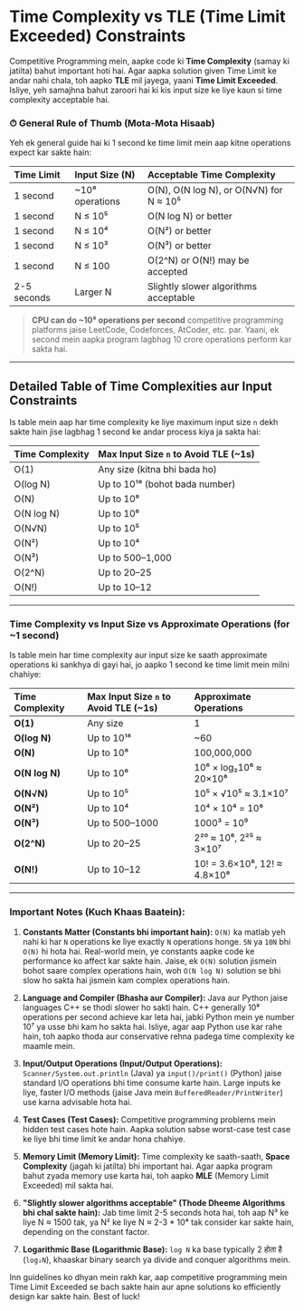 #  **Time Complexity vs TLE (Time Limit Exceeded) Constraints**

Competitive Programming mein, aapke code ki **Time Complexity** (samay ki jatilta) bahut important hoti hai. Agar aapka solution given Time Limit ke andar nahi chala, toh aapko **TLE** mil jayega, yaani **Time Limit Exceeded**. Isliye, yeh samajhna bahut zaroori hai ki kis input size ke liye kaun si time complexity acceptable hai.

### ⏱ **General Rule of Thumb (Mota-Mota Hisaab)**

Yeh ek general guide hai ki 1 second ke time limit mein aap kitne operations expect kar sakte hain:

| Time Limit | Input Size (N) | Acceptable Time Complexity |
| :--------- | :------------- | :------------------------- |
| 1 second | \~10⁸ operations | O(N), O(N log N), or O(N√N) for N ≈ 10⁵ |
| 1 second | N ≤ 10⁵ | O(N log N) or better |
| 1 second | N ≤ 10⁴ | O(N²) or better |
| 1 second | N ≤ 10³ | O(N³) or better |
| 1 second | N ≤ 100 | O(2^N) or O(N!) may be accepted |
| 2-5 seconds | Larger N | Slightly slower algorithms acceptable |

> **CPU can do \~10⁸ operations per second** competitive programming platforms jaise LeetCode, Codeforces, AtCoder, etc. par. Yaani, ek second mein aapka program lagbhag 10 crore operations perform kar sakta hai.

---

##  **Detailed Table of Time Complexities aur Input Constraints**

Is table mein aap har time complexity ke liye maximum input size `n` dekh sakte hain jise lagbhag 1 second ke andar process kiya ja sakta hai:

| Time Complexity | Max Input Size `n` to Avoid TLE (\~1s) |
| :-------------- | :------------------------------------- |
| O(1) | Any size (kitna bhi bada ho) |
| O(log N) | Up to 10¹⁸ (bohot bada number) |
| O(N) | Up to 10⁸ |
| O(N log N) | Up to 10⁶ |
| O(N√N) | Up to 10⁵ |
| O(N²) | Up to 10⁴ |
| O(N³) | Up to 500–1,000 |
| O(2^N) | Up to 20–25 |
| O(N!) | Up to 10–12 |

---

###  **Time Complexity vs Input Size vs Approximate Operations (for \~1 second)**

Is table mein har time complexity aur input size ke saath approximate operations ki sankhya di gayi hai, jo aapko 1 second ke time limit mein milni chahiye:

| Time Complexity | Max Input Size `n` to Avoid TLE (\~1s) | Approximate Operations |
| :-------------- | :------------------------------------- | :--------------------- |
| **O(1)** | Any size | 1 |
| **O(log N)** | Up to 10¹⁸ | \~60 |
| **O(N)** | Up to 10⁸ | 100,000,000 |
| **O(N log N)** | Up to 10⁶ | 10⁶ × log₂10⁶ ≈ 20×10⁶ |
| **O(N√N)** | Up to 10⁵ | 10⁵ × √10⁵ ≈ 3.1×10⁷ |
| **O(N²)** | Up to 10⁴ | 10⁴ × 10⁴ = 10⁸ |
| **O(N³)** | Up to 500–1000 | 1000³ = 10⁹ |
| **O(2^N)** | Up to 20–25 | 2²⁰ ≈ 10⁶, 2²⁵ ≈ 3×10⁷ |
| **O(N!)** | Up to 10–12 | 10! = 3.6×10⁶, 12! ≈ 4.8×10⁸ |

---

###  **Important Notes (Kuch Khaas Baatein):**

1.  **Constants Matter (Constants bhi important hain):** `O(N)` ka matlab yeh nahi ki har `N` operations ke liye exactly `N` operations honge. `5N` ya `10N` bhi `O(N)` hi hota hai. Real-world mein, ye constants aapke code ke performance ko affect kar sakte hain. Jaise, ek `O(N)` solution jismein bohot saare complex operations hain, woh `O(N log N)` solution se bhi slow ho sakta hai jismein kam complex operations hain.

2.  **Language and Compiler (Bhasha aur Compiler):** Java aur Python jaise languages C++ se thodi slower ho sakti hain. C++ generally 10⁸ operations per second achieve kar leta hai, jabki Python mein ye number 10⁷ ya usse bhi kam ho sakta hai. Isliye, agar aap Python use kar rahe hain, toh aapko thoda aur conservative rehna padega time complexity ke maamle mein.

3.  **Input/Output Operations (Input/Output Operations):** `Scanner/System.out.println` (Java) ya `input()/print()` (Python) jaise standard I/O operations bhi time consume karte hain. Large inputs ke liye, faster I/O methods (jaise Java mein `BufferedReader/PrintWriter`) use karna advisable hota hai.

4.  **Test Cases (Test Cases):** Competitive programming problems mein hidden test cases hote hain. Aapka solution sabse worst-case test case ke liye bhi time limit ke andar hona chahiye.

5.  **Memory Limit (Memory Limit):** Time complexity ke saath-saath, **Space Complexity** (jagah ki jatilta) bhi important hai. Agar aapka program bahut zyada memory use karta hai, toh aapko **MLE** (Memory Limit Exceeded) mil sakta hai.

6.  **"Slightly slower algorithms acceptable" (Thode Dheeme Algorithms bhi chal sakte hain):** Jab time limit 2-5 seconds hota hai, toh aap N³ ke liye N ≈ 1500 tak, ya N² ke liye N ≈ 2-3 \* 10⁴ tak consider kar sakte hain, depending on the constant factor.

7.  **Logarithmic Base (Logarithmic Base):** `log N` ka base typically 2 होता है (`log₂N`), khaaskar binary search ya divide and conquer algorithms mein.

Inn guidelines ko dhyan mein rakh kar, aap competitive programming mein Time Limit Exceeded se bach sakte hain aur apne solutions ko efficiently design kar sakte hain. Best of luck!
